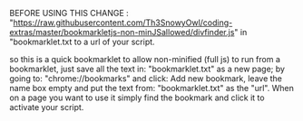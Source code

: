 BEFORE USING THIS CHANGE : "https://raw.githubusercontent.com/Th3SnowyOwl/coding-extras/master/bookmarkletjs-non-minJSallowed/divfinder.js" in "bookmarklet.txt to a url of your script. 

so this is a quick bookmarklet to allow non-minified (full js) to run from a bookmarklet, 
just save all the text in: "bookmarklet.txt" as a new page; by going to: "chrome://bookmarks" and click: Add new bookmark,
leave the name box empty and put the text from: "bookmarklet.txt" as the "url". 
When on a page you want to use it simply find the bookmark and click it to activate your script.

